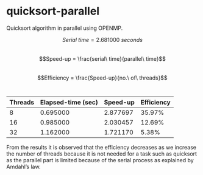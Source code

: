 # quicksort-parallel
Quicksort algorithm in parallel using OPENMP.

$$Serial\ time = 2.681000\ seconds$$<br>
$$Speed-up = \frac{serial\ time}{parallel\ time}$$<br>
$$Efficiency = \frac{Speed-up}{no.\ of\ threads}$$<br>


| Threads	| Elapsed-time (sec) |	Speed-up	| Efficiency |
| --- | --- | --- | --- |
| 8 |	0.695000	| 2.877697	| 35.97% |
| 16	| 0.985000	| 2.030457	| 12.69% |
| 32	| 1.162000	| 1.721170	| 5.38% |

From the results it is observed that the efficiency decreases as we increase the number of threads because it is not needed for a task such as quicksort as the parallel part is limited because of the serial process as explained by Amdahl’s law.
